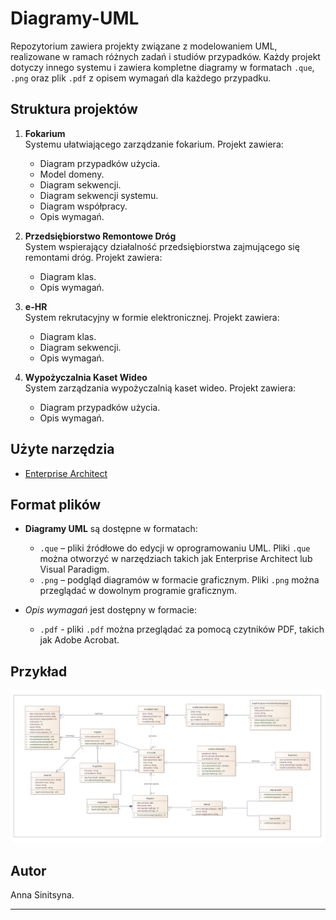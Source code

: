 # Diagramy-UML 

Repozytorium zawiera projekty związane z modelowaniem UML, realizowane w ramach różnych zadań i studiów przypadków. Każdy projekt dotyczy innego systemu i zawiera kompletne diagramy w formatach `.que`, `.png` oraz plik `.pdf` z opisem wymagań dla każdego przypadku.

## Struktura projektów
1. **Fokarium**  
   Systemu ułatwiającego zarządzanie fokarium. Projekt zawiera:
   - Diagram przypadków użycia.
   - Model domeny.
   - Diagram sekwencji.
   - Diagram sekwencji systemu.
   - Diagram współpracy.
   - Opis wymagań.
   
2. **Przedsiębiorstwo Remontowe Dróg**  
   System wspierający działalność przedsiębiorstwa zajmującego się remontami dróg. Projekt zawiera:
   - Diagram klas.
   - Opis wymagań.

3. **e-HR**  
   System rekrutacyjny w formie elektronicznej. Projekt zawiera:
   - Diagram klas.
   - Diagram sekwencji.
   - Opis wymagań.
   	
4. **Wypożyczalnia Kaset Wideo**  
   System zarządzania wypożyczalnią kaset wideo. Projekt zawiera:
   - Diagram przypadków użycia.
   - Opis wymagań.
    
## Użyte narzędzia
- [Enterprise Architect](https://sparxsystems.com)

## Format plików
- **Diagramy UML** są dostępne w formatach:
  - `.que` – pliki źródłowe do edycji w oprogramowaniu UML. Pliki `.que` można otworzyć w narzędziach takich jak Enterprise Architect lub Visual Paradigm.
  - `.png` – podgląd diagramów w formacie graficznym. Pliki `.png` można przeglądać w dowolnym programie graficznym.

- *Opis wymagań* jest dostępny w formacie: 
  - `.pdf` - pliki `.pdf` można przeglądać za pomocą czytników PDF, takich jak Adobe Acrobat.
  
## Przykład
![Przykład diagramu klas](https://github.com/asntsn/UML-diagrams/blob/main/Przedsiębiorstwo_Remontowe_Dróg/Diagram_klass-Przedsiębiorstwo_Remontowe_Dróg.png)

## Autor
Anna Sinitsyna.

---
